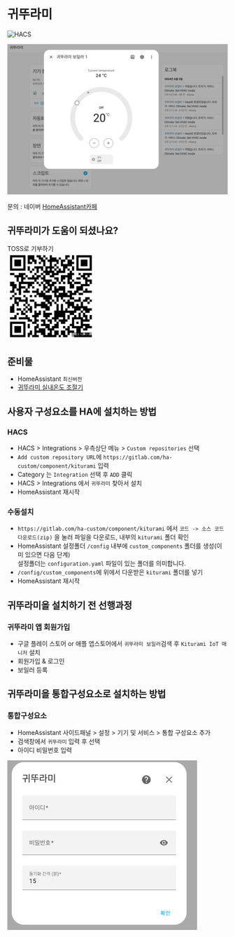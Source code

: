 # 귀뚜라미

![HACS][hacs-shield]

<img src="./images/showcase.png" title="Showcase" alt="Showcase" />

문의 : 네이버 [HomeAssistant카페](https://cafe.naver.com/koreassistant)

## 귀뚜라미가 도움이 되셨나요?
TOSS로 기부하기  
<img src="./images/toss-donation.png" title="TOSS Donation" width="200"  alt="TOSS Donation"/>

## 준비물
- HomeAssistant `최신버전`
- [귀뚜라미 실내온도 조절기](https://krb.co.kr/product9)


## 사용자 구성요소를 HA에 설치하는 방법
### HACS
- HACS > Integrations > 우측상단 메뉴 > `Custom repositories` 선택
- `Add custom repository URL`에 `https://gitlab.com/ha-custom/component/kiturami` 입력
- Category 는 `Integration` 선택 후 `ADD` 클릭
- HACS > Integrations 에서 `귀뚜라미` 찾아서 설치
- HomeAssistant 재시작

### 수동설치
- `https://gitlab.com/ha-custom/component/kiturami` 에서 `코드 -> 소스 코드 다운로드(zip)` 을 눌러 파일을 다운로드, 내부의 `kiturami` 폴더 확인
- HomeAssistant 설정폴더 `/config` 내부에 `custom_components` 폴더를 생성(이미 있으면 다음 단계)<br/>설정폴더는 `configuration.yaml` 파일이 있는 폴더를 의미합니다.
- `/config/custom_components`에 위에서 다운받은 `kiturami` 폴더를 넣기
- HomeAssistant 재시작

## 귀뚜라미을 설치하기 전 선행과정
### 귀뚜라미 앱 회원가입
- 구글 플레이 스토어 or 애플 앱스토어에서 `귀뚜라미 보일러`검색 후 `Kiturami IoT 매니저` 설치 
- 회원가입 & 로그인
- 보일러 등록


## 귀뚜라미을 통합구성요소로 설치하는 방법
### 통합구성요소
- HomeAssistant 사이드패널 > 설정 > 기기 및 서비스 > 통합 구성요소 추가
- 검색창에서 `귀뚜라미` 입력 후 선택
- 아이디 비밀번호 입력

<img src="./images/config_flow.png" title="ConfigFlow" alt="ConfigFlow" />



[hacs-shield]: https://img.shields.io/badge/HACS-Custom-red.svg